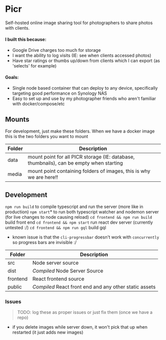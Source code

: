 # Picr

Self-hosted online image sharing tool for photographers to share photos with clients.

#### I built this because:
- Google Drive charges too much for storage
- I want the ability to log visits (IE: see when clients accessed photos)
- Have star ratings or thumbs up/down from clients which I can export (as 'selects' for example)

#### Goals:
- Single node based container that can deploy to any device, specifically targeting good performance on Synology NAS
- Easy to set up and use by my photographer friends who aren't familiar with docker/compose/etc

## Mounts

For development, just make these folders.
When we have a docker image this is the two folders you want to mount

| Folder | Description                                                                             |
|--------|-----------------------------------------------------------------------------------------|
| data   | mount point for all PICR storage (IE: database, thumbnails), can be empty when starting |
| media  | mount point containing folders of images, this is why we are here!!                     |


## Development

`npm run build` to compile typescript and run the server (more like in production)
`npm start`* to run both typescript watcher and nodemon server (for live changes to node causing reload)
`cd frontend && npm run build` build front end
`cd frontend && npm start` run react dev server (currently untested :/)
`cd frontend && npm run gql` build gql
* known issue is that the `cli-progressbar` doesn't work with `concurrently` so progress bars are invisible :/

| Folder   | Description                                            |
|----------|--------------------------------------------------------|
| src      | Node server source                                     |
| dist     | *Compiled* Node Server Source                          |
| frontend | React frontend source                                  |
| public   | *Compiled* React front end and any other static assets |


### Issues
> TODO: log these as proper issues or just fix them (once we have a repo)
- if you delete images while server down, it won't pick that up when restarted (it just adds new images)
